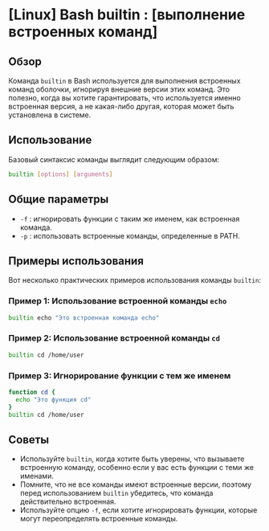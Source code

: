 # [Linux] Bash builtin : [выполнение встроенных команд]

## Обзор
Команда `builtin` в Bash используется для выполнения встроенных команд оболочки, игнорируя внешние версии этих команд. Это полезно, когда вы хотите гарантировать, что используется именно встроенная версия, а не какая-либо другая, которая может быть установлена в системе.

## Использование
Базовый синтаксис команды выглядит следующим образом:

```bash
builtin [options] [arguments]
```

## Общие параметры
- `-f` : игнорировать функции с таким же именем, как встроенная команда.
- `-p` : использовать встроенные команды, определенные в PATH.

## Примеры использования
Вот несколько практических примеров использования команды `builtin`:

### Пример 1: Использование встроенной команды `echo`
```bash
builtin echo "Это встроенная команда echo"
```

### Пример 2: Использование встроенной команды `cd`
```bash
builtin cd /home/user
```

### Пример 3: Игнорирование функции с тем же именем
```bash
function cd {
  echo "Это функция cd"
}
builtin cd /home/user
```

## Советы
- Используйте `builtin`, когда хотите быть уверены, что вызываете встроенную команду, особенно если у вас есть функции с теми же именами.
- Помните, что не все команды имеют встроенные версии, поэтому перед использованием `builtin` убедитесь, что команда действительно встроенная.
- Используйте опцию `-f`, если хотите игнорировать функции, которые могут переопределять встроенные команды.